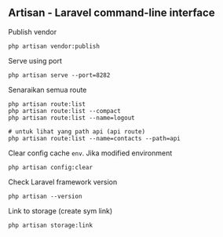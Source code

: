 ## Artisan - Laravel command-line interface

Publish vendor 

    php artisan vendor:publish

Serve using port

    php artisan serve --port=8282

Senaraikan semua route 

    php artisan route:list  
    php artisan route:list --compact 
    php artisan route:list --name=logout

    # untuk lihat yang path api (api route)
    php artisan route:list --name=contacts --path=api

Clear config cache `env`. Jika modified environment

    php artisan config:clear

Check Laravel framework version

    php artisan --version

Link to storage (create sym link)

    php artisan storage:link




